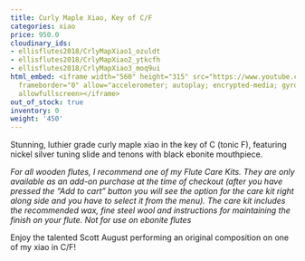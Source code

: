 ```yaml
---
title: Curly Maple Xiao, Key of C/F
categories: xiao
price: 950.0
cloudinary_ids:
- ellisflutes2018/CrlyMapXiao1_ozuldt
- ellisflutes2018/CrlyMapXiao2_ytkcfh
- ellisflutes2018/CrlyMapXiao3_moq9ui
html_embed: <iframe width="560" height="315" src="https://www.youtube.com/embed/CG77P4TVNeA"
  frameborder="0" allow="accelerometer; autoplay; encrypted-media; gyroscope; picture-in-picture"
  allowfullscreen></iframe>
out_of_stock: true
inventory: 0
weight: '450'
---
```


Stunning, luthier grade curly maple xiao in the key of C (tonic F), featuring nickel silver tuning slide and tenons with black ebonite mouthpiece.

*For all wooden flutes, I recommend one of my Flute Care Kits.  They are only available as an add-on purchase at the time of checkout (after you have pressed the “Add to cart” button you will see the option for the care kit right along side and you have to select it from the menu). The care kit includes the recommended wax, fine steel wool and instructions for maintaining the finish on your flute.  Not for use on ebonite flutes*

Enjoy the talented Scott August performing an original composition on one of my xiao in C/F!
